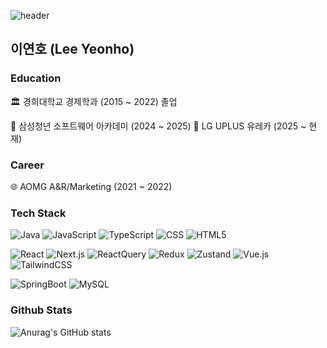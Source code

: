 ![header](https://media0.giphy.com/media/Sy9UfCghNuTO8/giphy.gif)

## 이연호 (Lee Yeonho)
### Education
🏛 경희대학교 경제학과 (2015 ~ 2022) 졸업


🏢 삼성청년 소프트웨어 아카데미 (2024 ~ 2025)
🏢 LG UPLUS 유레카 (2025 ~ 현재)
  
### Career
🌐 AOMG A&R/Marketing (2021 ~ 2022)

### Tech Stack
![Java](https://img.shields.io/badge/Java-FF7800?style=flat-square&logo=Java&logoColor=white)
![JavaScript](https://img.shields.io/badge/JavaScript-F7DF1E?style=flat-square&logo=JavaScript&logoColor=white)
![TypeScript](https://img.shields.io/badge/TypeScript-3178C6?style=flat-square&logo=TypeScript&logoColor=white)
![CSS](https://img.shields.io/badge/CSS-663399?style=flat-square&logo=CSS&logoColor=white)
![HTML5](https://img.shields.io/badge/HTML5-E34F26?style=flat-square&logo=HTML5&logoColor=white)


![React](https://img.shields.io/badge/React-61DAFB?style=flat-square&logo=React&logoColor=white)
![Next.js](https://img.shields.io/badge/Next.Js-000000?style=flat-square&logo=Next.Js&logoColor=white)
![ReactQuery](https://img.shields.io/badge/ReactQuery-FF4154?style=flat-square&logo=ReactQuery&logoColor=white)
![Redux](https://img.shields.io/badge/Redux-764ABC?style=flat-square&logo=Redux&logoColor=white)
![Zustand](https://img.shields.io/badge/Zustand-964B00?style=flat-square&logo=Zustand&logoColor=white)
![Vue.js](https://img.shields.io/badge/Vue.Js-4FC08D?style=flat-square&logo=Vue.Js&logoColor=white)
![TailwindCSS](https://img.shields.io/badge/TailWindCSS-06B6D4?style=flat-square&logo=TailwindCSS&logoColor=white)


![SpringBoot](https://img.shields.io/badge/SpringBoot-6DB33F?style=flat-square&logo=SpringBoot&logoColor=white)
![MySQL](https://img.shields.io/badge/MySQL-4479A1?style=flat-square&logo=MySQL&logoColor=white)



### Github Stats  
![Anurag's GitHub stats](https://github-readme-stats.vercel.app/api?username=dldush&show_icons=true&theme=dark#gh-dark-mode-only)
